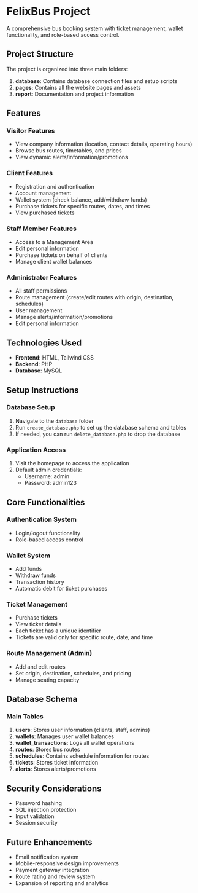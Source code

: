 # FelixBus Project

A comprehensive bus booking system with ticket management, wallet functionality, and role-based access control.

## Project Structure

The project is organized into three main folders:

1. **database**: Contains database connection files and setup scripts
2. **pages**: Contains all the website pages and assets
3. **report**: Documentation and project information

## Features

### Visitor Features
- View company information (location, contact details, operating hours)
- Browse bus routes, timetables, and prices
- View dynamic alerts/information/promotions

### Client Features
- Registration and authentication
- Account management
- Wallet system (check balance, add/withdraw funds)
- Purchase tickets for specific routes, dates, and times
- View purchased tickets

### Staff Member Features
- Access to a Management Area
- Edit personal information
- Purchase tickets on behalf of clients
- Manage client wallet balances

### Administrator Features
- All staff permissions
- Route management (create/edit routes with origin, destination, schedules)
- User management
- Manage alerts/information/promotions
- Edit personal information

## Technologies Used

- **Frontend**: HTML, Tailwind CSS
- **Backend**: PHP
- **Database**: MySQL

## Setup Instructions

### Database Setup

1. Navigate to the `database` folder
2. Run `create_database.php` to set up the database schema and tables
3. If needed, you can run `delete_database.php` to drop the database

### Application Access

1. Visit the homepage to access the application
2. Default admin credentials:
   - Username: admin
   - Password: admin123

## Core Functionalities

### Authentication System
- Login/logout functionality
- Role-based access control

### Wallet System
- Add funds
- Withdraw funds
- Transaction history
- Automatic debit for ticket purchases

### Ticket Management
- Purchase tickets
- View ticket details
- Each ticket has a unique identifier
- Tickets are valid only for specific route, date, and time

### Route Management (Admin)
- Add and edit routes
- Set origin, destination, schedules, and pricing
- Manage seating capacity

## Database Schema

### Main Tables

1. **users**: Stores user information (clients, staff, admins)
2. **wallets**: Manages user wallet balances
3. **wallet_transactions**: Logs all wallet operations
4. **routes**: Stores bus routes
5. **schedules**: Contains schedule information for routes
6. **tickets**: Stores ticket information
7. **alerts**: Stores alerts/promotions

## Security Considerations

- Password hashing
- SQL injection protection
- Input validation
- Session security

## Future Enhancements

- Email notification system
- Mobile-responsive design improvements
- Payment gateway integration
- Route rating and review system
- Expansion of reporting and analytics 